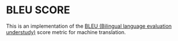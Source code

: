 # BLEU SCORE
This is an implementation of the [BLEU (Bilingual language evaluation understudy)](https://aclanthology.org/P02-1040.pdf) score metric for machine translation.
